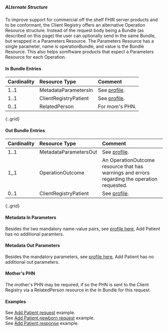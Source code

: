 ##### ALternate Structure
To improve support for commercial off the shelf FHIR server products and to be conformant, the Client Registry offers an alternative Operation Resource structure.  Instead of the request body being a Bundle (as described on this page) the user can optionally send in the same Bundle, but wrapped in a Parameters Resource.  The Parameters Resource has a single parameter, name is operationBundle, and value is the Bundle Resource.  This also helps somftware products that expect a Parameters Resource for each Operation.

#### In Bundle Entries

Cardinality | Resource Type | Comment
:---|:---|:---
1..1 | MetadataParametersIn | See [profile](StructureDefinition-bc-metadata-parameters-in.html).
1..1 | ClientRegistryPatient | See [profile](StructureDefinition-bc-patient.html).
0..1 | RelatedPerson | For mom's PHN.
{:.grid}

#### Out Bundle Entries

Cardinality | Resource Type | Comment
:---|:---|:---
1..1 | MetadataParametersOut | See [profile](StructureDefinition-bc-metadata-parameters-out.html).
1,,1 | OperationOutcome | An OperationOutcome resource that has warnings and errors regarding the operation requested.
0..1 | ClientRegistryPatient | See [profile](StructureDefinition-bc-patient.html).
{:.grid}

#### Metadata In Parameters

Besides the two mandatory name-value pairs, see [profile here](StructureDefinition-bc-metadata-parameters-in.html), Add Patient has no additional paramters.

#### Metadata Out Parameters

Besides the mandatory parameters, see [profile here](StructureDefinition-bc-metadata-parameters-out.html), Add Patient has no additional out parameters.

#### Mother's PHN

The mother's PHN may be required, if so the PHN is sent to the Client Registry via a RelatedPerson resource in the In Bundle for this request.

#### Examples

See [Add Patient request](Bundle-AddPatient-Request.html) example.  
See [Add Patient newborn request](Bundle-AddNewbornByMumsPHN-Request.html) example.  
See [Add Patient response](Bundle-AddPatient-Response.html) example.  
